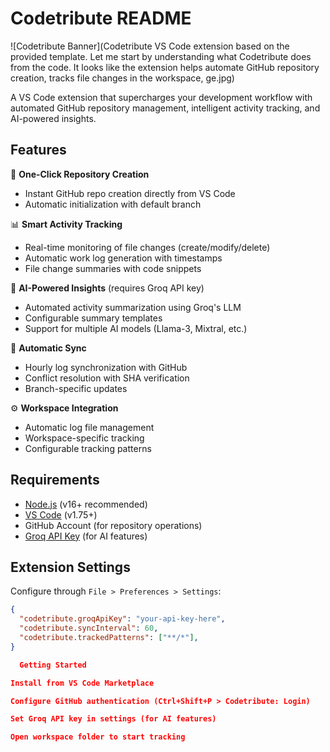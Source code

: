 # Codetribute README

![Codetribute Banner](Codetribute VS Code extension based on the provided template. Let me start by understanding what Codetribute does from the code. It looks like the extension helps automate GitHub repository creation, tracks file changes in the workspace, ge.jpg) <!-- Add your banner image if available -->

A VS Code extension that supercharges your development workflow with automated GitHub repository management, intelligent activity tracking, and AI-powered insights.

## Features

🚀 **One-Click Repository Creation**
- Instant GitHub repo creation directly from VS Code
- Automatic initialization with default branch

📊 **Smart Activity Tracking**
- Real-time monitoring of file changes (create/modify/delete)
- Automatic work log generation with timestamps
- File change summaries with code snippets

🤖 **AI-Powered Insights** (requires Groq API key)
- Automated activity summarization using Groq's LLM
- Configurable summary templates
- Support for multiple AI models (Llama-3, Mixtral, etc.)

🔄 **Automatic Sync**
- Hourly log synchronization with GitHub
- Conflict resolution with SHA verification
- Branch-specific updates

⚙️ **Workspace Integration**
- Automatic log file management
- Workspace-specific tracking
- Configurable tracking patterns

## Requirements

- [Node.js](https://nodejs.org/) (v16+ recommended)
- [VS Code](https://code.visualstudio.com/) (v1.75+)
- GitHub Account (for repository operations)
- [Groq API Key](https://console.groq.com/) (for AI features)

## Extension Settings

Configure through `File > Preferences > Settings`:

```json
{
  "codetribute.groqApiKey": "your-api-key-here",
  "codetribute.syncInterval": 60,
  "codetribute.trackedPatterns": ["**/*"],
}

  Getting Started

Install from VS Code Marketplace

Configure GitHub authentication (Ctrl+Shift+P > Codetribute: Login)

Set Groq API key in settings (for AI features)

Open workspace folder to start tracking
